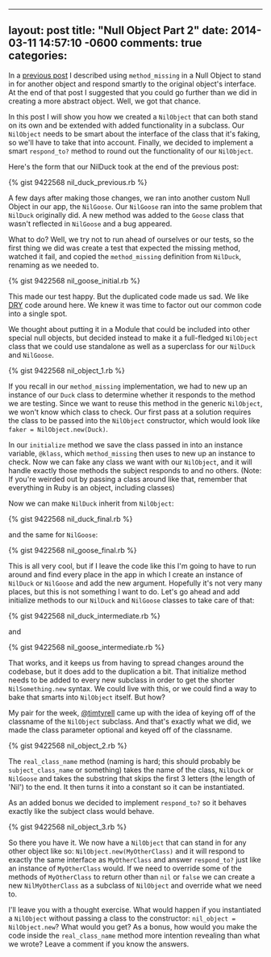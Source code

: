 ---
layout: post
title: "Null Object Part 2"
date: 2014-03-11 14:57:10 -0600
comments: true
categories:
--

In a [previous post](/blog/2014/03/05/the-null-object-pattern-and-method-missing-in-ruby/) I
described using `method_missing` in a Null Object to stand in for another
object and respond smartly to the original object's interface. At the end of
that post I suggested that you could go further than we did in creating a more
abstract object. Well, we got that chance.

In this post I will show you how we created a `NilObject` that can both stand
on its own and be extended with added functionality in a subclass. Our
`NilObject` needs to be smart about the interface of the class that it's
faking, so we'll have to take that into account. Finally, we decided to
implement a smart `respond_to?` method to round out the functionality of our
`NilObject`.

Here's the form that our NilDuck took at the end of the previous post:

{% gist 9422568 nil_duck_previous.rb %}

A few days after making those changes, we ran into another custom Null Object
in our app, the `NilGoose`. Our `NilGoose` ran into the
same problem that `NilDuck` originally did. A new method was added to the
`Goose` class that wasn't reflected in `NilGoose` and a bug appeared.

What to do? Well, we try not to run ahead of ourselves or our tests, so the
first thing we did was create a test that expected the missing method, watched
it fail, and copied the `method_missing` definition from `NilDuck`, renaming as
we needed to.

{% gist 9422568 nil_goose_initial.rb %}

This made our test happy. But the duplicated code made us sad. We like
[DRY](http://en.wikipedia.org/wiki/Don't_repeat_yourself) code around here. We
knew it was time to factor out our common code into a single spot.

We thought about putting it in a Module that could be included into other
special null objects, but decided instead to make it a full-fledged `NilObject`
class that we could use standalone as well as a superclass for our `NilDuck`
and `NilGoose`.

{% gist 9422568 nil_object_1.rb %}

If you recall in our `method_missing` implementation, we had to new up an
instance of our `Duck` class to determine whether it responds to the method we
are testing. Since we want to reuse this method in the generic `NilObject`, we
won't know which class to check. Our first pass at a solution requires the
class to be passed into the `NilObject` constructor, which would look like
`faker = NilObject.new(Duck)`.

In our `initialize` method we save the class passed in into an instance
variable, `@klass`, which `method_missing` then uses to new up an instance to
check. Now we can fake any class we want with our `NilObject`, and it will
handle exactly those methods the subject responds to and no others. (Note: If
you're weirded out by passing a class around like that, remember that
everything in Ruby is an object, including classes)

Now we can make `NilDuck` inherit from `NilObject`:

{% gist 9422568 nil_duck_final.rb %}

and the same for `NilGoose`:

{% gist 9422568 nil_goose_final.rb %}

This is all very cool, but if I leave the code like this I'm going to have to
run around and find every place in the app in which I create an instance of
`NilDuck` or `NilGoose` and add the new argument. Hopefully it's not very many
places, but this is not something I want to do. Let's go ahead and add
initialize methods to our `NilDuck` and `NilGoose` classes to take care of
that:

{% gist 9422568 nil_duck_intermediate.rb %}

and

{% gist 9422568 nil_goose_intermediate.rb %}

That works, and it keeps us from having to spread changes around the codebase,
but it does add to the duplication a bit. That initialize method needs to be
added to every new subclass in order to get the shorter `NilSomething.new`
syntax. We could live with this, or we could find a way to bake that smarts
into `NilObject` itself. But how?

My pair for the week, [@timtyrell](https://twitter.com/timtyrrell) came up with
the idea of keying off of the classname of the `NilObject` subclass. And that's
exactly what we did, we made the class parameter optional and keyed off of the
classname.

{% gist 9422568 nil_object_2.rb %}

The `real_class_name` method (naming is hard; this should probably be
`subject_class_name` or something) takes the name of the class, `NilDuck` or
`NilGoose` and takes the substring that skips the first 3 letters (the length
of 'Nil') to the end. It then turns it into a constant so it can be
instantiated.

As an added bonus we decided to implement `respond_to?` so it behaves exactly
like the subject class would behave.

{% gist 9422568 nil_object_3.rb %}

So there you have it. We now have a `NilObject` that can stand in for any other
object like so: `NilObject.new(MyOtherClass)` and it will respond to exactly
the same interface as `MyOtherClass` and answer `respond_to?` just like an
instance of `MyOtherClass` would. If we need to override some of the methods of
`MyOtherClass` to return other than `nil` or `false` we can create a new
`NilMyOtherClass` as a subclass of `NilObject` and override what we need to.

I'll leave you with a thought exercise. What would happen if you instantiated a
`NilObject` without passing a class to the constructor: `nil_object =
NilObject.new`? What would you get? As a bonus, how would you make the code
inside the `real_class_name` method more intention revealing than what we wrote?
Leave a comment if you know the answers.
